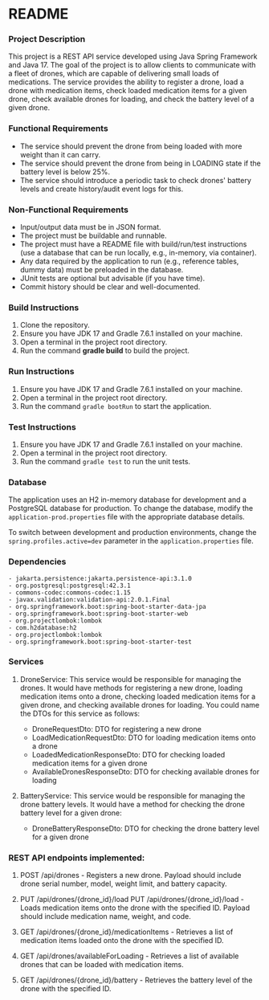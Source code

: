 # README

### Project Description

This project is a REST API service developed using Java Spring Framework and Java 17. The goal of the project is to allow clients to communicate with a fleet of drones, which are capable of delivering small loads of medications. The service provides the ability to register a drone, load a drone with medication items, check loaded medication items for a given drone, check available drones for loading, and check the battery level of a given drone.

### Functional Requirements

- The service should prevent the drone from being loaded with more weight than it can carry.
- The service should prevent the drone from being in LOADING state if the battery level is below 25%.
- The service should introduce a periodic task to check drones' battery levels and create history/audit event logs for this.

### Non-Functional Requirements

- Input/output data must be in JSON format.
- The project must be buildable and runnable.
- The project must have a README file with build/run/test instructions (use a database that can be run locally, e.g., in-memory, via container).
- Any data required by the application to run (e.g., reference tables, dummy data) must be preloaded in the database.
- JUnit tests are optional but advisable (if you have time).
- Commit history should be clear and well-documented.


### Build Instructions

1. Clone the repository.
2. Ensure you have JDK 17 and Gradle 7.6.1 installed on your machine.
3. Open a terminal in the project root directory.
4. Run the command **gradle build** to build the project.


### Run Instructions

1. Ensure you have JDK 17 and Gradle 7.6.1 installed on your machine.
2. Open a terminal in the project root directory.
3. Run the command `gradle bootRun` to start the application.


### Test Instructions

1. Ensure you have JDK 17 and Gradle 7.6.1 installed on your machine.
2. Open a terminal in the project root directory.
3. Run the command `gradle test` to run the unit tests.


### Database

The application uses an H2 in-memory database for development and a PostgreSQL database for production. To change the database, modify the `application-prod.properties` file with the appropriate database details.

To switch between development and production environments, change the `spring.profiles.active=dev` parameter in the `application.properties` file.

### Dependencies

    - jakarta.persistence:jakarta.persistence-api:3.1.0
    - org.postgresql:postgresql:42.3.1
    - commons-codec:commons-codec:1.15
    - javax.validation:validation-api:2.0.1.Final
    - org.springframework.boot:spring-boot-starter-data-jpa
    - org.springframework.boot:spring-boot-starter-web
    - org.projectlombok:lombok
    - com.h2database:h2
    - org.projectlombok:lombok
    - org.springframework.boot:spring-boot-starter-test







### Services

1. DroneService: This service would be responsible for managing the drones. It would have methods for registering a new drone, loading medication items onto a drone, checking loaded medication items for a given drone, and checking available drones for loading. You could name the DTOs for this service as follows:

    - DroneRequestDto: DTO for registering a new drone
    - LoadMedicationRequestDto: DTO for loading medication items onto a drone
    - LoadedMedicationResponseDto: DTO for checking loaded medication items for a given drone
    - AvailableDronesResponseDto: DTO for checking available drones for loading

2. BatteryService: This service would be responsible for managing the drone battery levels. It would have a method for checking the drone battery level for a given drone:
     - DroneBatteryResponseDto: DTO for checking the drone battery level for a given drone


### REST API endpoints implemented:

1. POST /api/drones - Registers a new drone. Payload should include drone serial number, model, weight limit, and battery capacity.

2. PUT /api/drones/{drone_id}/load PUT /api/drones/{drone_id}/load - Loads medication items onto the drone with the specified ID. Payload should include medication name, weight, and code.

3. GET /api/drones/{drone_id}/medicationItems - Retrieves a list of medication items loaded onto the drone with the specified ID.

4. GET /api/drones/availableForLoading - Retrieves a list of available drones that can be loaded with medication items.

5. GET /api/drones/{drone_id}/battery - Retrieves the battery level of the drone with the specified ID.